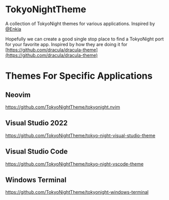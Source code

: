 # TokyoNightTheme
A collection of TokyoNight themes for various applications. Inspired by [@Enkia](https://github.com/enkia/tokyo-night-vscode-theme)

Hopefully we can create a good single stop place to find a TokyoNight port for your favorite app.  Inspired by how they are doing it for [https://github.com/dracula/dracula-theme](https://github.com/dracula/dracula-theme)



# Themes For Specific Applications
## Neovim
https://github.com/TokyoNightTheme/tokyonight.nvim


## Visual Studio 2022
https://github.com/TokyoNightTheme/tokyo-night-visual-studio-theme


## Visual Studio Code
https://github.com/TokyoNightTheme/tokyo-night-vscode-theme

## Windows Terminal
https://github.com/TokyoNightTheme/tokyonight-windows-terminal
